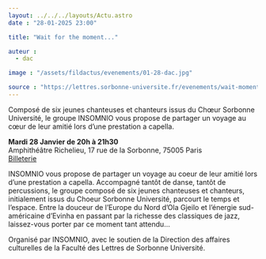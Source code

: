 ```yaml
---
layout: ../../../layouts/Actu.astro
date : "28-01-2025 23:00"

title: "Wait for the moment..."

auteur :
  - dac

image : "/assets/fildactus/evenements/01-28-dac.jpg"

source : "https://lettres.sorbonne-universite.fr/evenements/wait-moment"
---
```


Composé de six jeunes chanteuses et chanteurs issus du Chœur Sorbonne Université, le groupe INSOMNIO vous propose de partager un voyage au cœur de leur amitié lors d’une prestation a capella.

__Mardi 28 Janvier de 20h à 21h30__  
Amphithéâtre Richelieu, 17 rue de la Sorbonne, 75005 Paris  
[Billeterie](https://www.billetweb.fr/wait-for-the-moment)

INSOMNIO vous propose de partager un voyage au coeur de leur amitié lors d’une prestation a capella. Accompagné tantôt de danse, tantôt de percussions, le groupe composé de six jeunes chanteuses et chanteurs, initialement issus du Choeur Sorbonne Université, parcourt le temps et l’espace. Entre la douceur de l’Europe du Nord d’Ola Gjeilo et l’énergie sud-américaine d’Evinha en passant par la richesse des classiques de jazz, laissez-vous porter par ce moment tant attendu...

Organisé par INSOMNIO, avec le soutien de la Direction des affaires culturelles de la Faculté des Lettres de Sorbonne Université.
